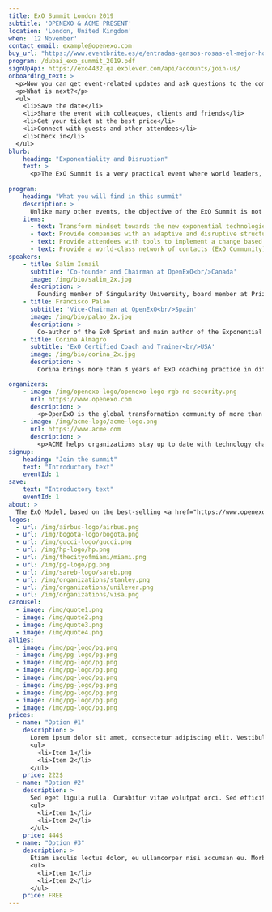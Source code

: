 ```yaml
---
title: ExO Summit London 2019
subtitle: 'OPENEXO & ACME PRESENT'
location: 'London, United Kingdom'
when: '12 November'
contact_email: example@openexo.com
buy_url: "https://www.eventbrite.es/e/entradas-gansos-rosas-el-mejor-homenaje-a-guns-and-roses-en-almeria-66299863677?aff=ehomecard"
program: /dubai_exo_summit_2019.pdf
signUpApi: https://exo4432.qa.exolever.com/api/accounts/join-us/
onboarding_text: >
  <p>Now you can get event-related updates and ask questions to the community. </p>
  <p>What is next?</p>
  <ul>
    <li>Save the date</li>
    <li>Share the event with colleagues, clients and friends</li>
    <li>Get your ticket at the best price</li>
    <li>Connect with guests and other attendees</li>
    <li>Check in</li>
  </ul>
blurb:
    heading: "Exponentiality and Disruption"
    text: >
      <p>The ExO Summit is a very practical event where world leaders, executives, entrepreneurs and game changers get together to share their transformative experiences, exchange ideas, challenge beliefs and dare to transform our organizations using the ExO Model.</p>
     
program:
    heading: "What you will find in this summit"
    description: >
      Unlike many other events, the objective of the ExO Summit is not only to inspire, but to empower current leaders (through testimonials, case studies, personalized meetings and workshops) with the tools and support they need to start the exponential transformation the day after the event.
    items:
      - text: Transform mindset towards the new exponential technologies
      - text: Provide companies with an adaptive and disruptive structure
      - text: Provide attendees with tools to implement a change based on the current technological situation
      - text: Provide a world-class network of contacts (ExO Community)
speakers:
    - title: Salim Ismail
      subtitle: 'Co-founder and Chairman at OpenExO<br/>Canada'
      image: /img/bio/salim_2x.jpg
      description: >
        Founding member of Singularity University, board member at Prize Foundation and keynote speaker, Salim is a leading technology strategist who launched the global ExO movement with his bestselling book Exponentials Organizations.
    - title: Francisco Palao
      subtitle: 'Vice-Chairman at OpenExO<br/>Spain'
      image: /img/bio/palao_2x.jpg
      description: >
        Co-author of the ExO Sprint and main author of the Exponential Transformation book, Francisco is an award-winning innovator who has inspired and advised organizations around the world to design and implement disruptive innovation strategies for various industries.
    - title: Corina Almagro
      subtitle: 'ExO Certified Coach and Trainer<br/>USA'
      image: /img/bio/corina_2x.jpg
      description: >
        Corina brings more than 3 years of ExO coaching practice in different industries and company sizes. Prior to ExO, she drove the HP PC business transformation, which provided her with a deep understanding of how organizations work and the internal challenges they face when it comes to innovation and disruption.

organizers:
    - image: /img/openexo-logo/openexo-logo-rgb-no-security.png
      url: https://www.openexo.com
      description: >
        <p>OpenExO is the global transformation community of more than 1,500 coaches, investors, consultants and innovation specialists helping organizations, institutions and people unlock abundance to change the world</p>
    - image: /img/acme-logo/acme-logo.png
      url: https://www.acme.com
      description: >
        <p>ACME helps organizations stay up to date with technology changes worldwide that help industries transform. </p>
signup:
    heading: "Join the summit"
    text: "Introductory text"
    eventId: 1
save:
    text: "Introductory text"
    eventId: 1
about: >
  The ExO Model, based on the best-selling <a href="https://www.openexo.com/books" target="_blank">'Exponential Organizations'</a>, offers a guide to design Exponential Organizations by applying 10 attributes and a 10-week process for its implementation, called ExO Sprint .
logos:
  - url: /img/airbus-logo/airbus.png
  - url: /img/bogota-logo/bogota.png
  - url: /img/gucci-logo/gucci.png
  - url: /img/hp-logo/hp.png
  - url: /img/thecityofmiami/miami.png
  - url: /img/pg-logo/pg.png
  - url: /img/sareb-logo/sareb.png
  - url: /img/organizations/stanley.png
  - url: /img/organizations/unilever.png
  - url: /img/organizations/visa.png
carousel:
  - image: /img/quote1.png
  - image: /img/quote2.png
  - image: /img/quote3.png
  - image: /img/quote4.png
allies:
  - image: /img/pg-logo/pg.png
  - image: /img/pg-logo/pg.png
  - image: /img/pg-logo/pg.png
  - image: /img/pg-logo/pg.png
  - image: /img/pg-logo/pg.png
  - image: /img/pg-logo/pg.png
  - image: /img/pg-logo/pg.png
  - image: /img/pg-logo/pg.png
  - image: /img/pg-logo/pg.png
prices:
  - name: "Option #1"
    description: >
      Lorem ipsum dolor sit amet, consectetur adipiscing elit. Vestibulum a tortor rhoncus, placerat quam consequat, aliquam turpis. Pellentesque id velit vel elit volutpat viverra a et sapien. Mauris sem felis, consectetur in justo nec, bibendum blandit mi. Fusce imperdiet, nulla a aliquam facilisis, erat risus luctus nibh, sed placerat leo ex sed elit.
      <ul>
        <li>Item 1</li>
        <li>Item 2</li>
      </ul>
    price: 222$
  - name: "Option #2"
    description: >
      Sed eget ligula nulla. Curabitur vitae volutpat orci. Sed efficitur id erat sed porta. Nulla vel elit nec urna tincidunt porta eu vitae neque. Nullam accumsan, sapien id ultricies placerat
      <ul>
        <li>Item 1</li>
        <li>Item 2</li>
      </ul>
    price: 444$
  - name: "Option #3"
    description: >
      Etiam iaculis lectus dolor, eu ullamcorper nisi accumsan eu. Morbi finibus ultricies commodo. Nam bibendum consectetur nisl tincidunt interdum. In hac habitasse platea dictumst.
      <ul>
        <li>Item 1</li>
        <li>Item 2</li>
      </ul>
    price: FREE
---
```

